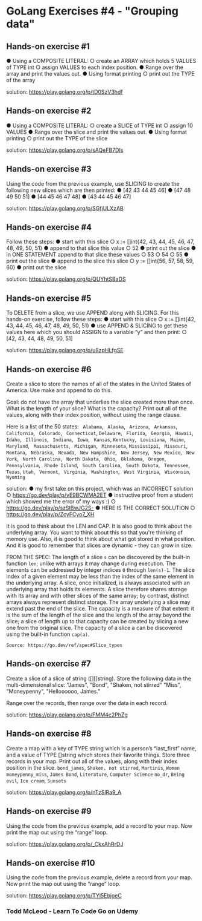 # GoLang Exercises #4 - "Grouping data"

## Hands-on exercise #1
  ● Using a COMPOSITE LITERAL:
    ○ create an ARRAY which holds 5 VALUES of TYPE int
    ○ assign VALUES to each index position.
  ● Range over the array and print the values out.
  ● Using format printing
    ○ print out the TYPE of the array

  solution: https://play.golang.org/p/tD0SzV3hdf

## Hands-on exercise #2
  ● Using a COMPOSITE LITERAL:
    ○ create a SLICE of TYPE int
    ○ assign 10 VALUES
  ● Range over the slice and print the values out.
  ● Using format printing
    ○ print out the TYPE of the slice

solution: https://play.golang.org/p/sAQeFB7DIs

## Hands-on exercise #3
  Using the code from the previous example, use SLICING to create the following new slices which are then printed:
    ● [42 43 44 45 46]
    ● [47 48 49 50 51]
    ● [44 45 46 47 48]
    ● [43 44 45 46 47]

  solution: https://play.golang.org/p/SGfiULXzAB

## Hands-on exercise #4
  Follow these steps:
  ● start with this slice
    ○ x := []int{42, 43, 44, 45, 46, 47, 48, 49, 50, 51}
  ● append to that slice this value
    ○ 52
  ● print out the slice
  ● in ONE STATEMENT append to that slice these values
    ○ 53
    ○ 54
    ○ 55
  ● print out the slice
  ● append to the slice this slice
    ○ y := []int{56, 57, 58, 59, 60}
  ● print out the slice

  solution: https://play.golang.org/p/QUYhtSBaDS

## Hands-on exercise #5
  To DELETE from a slice, we use APPEND along with SLICING.
  For this hands-on exercise, follow these steps:
    ● start with this slice
      ○ x := []int{42, 43, 44, 45, 46, 47, 48, 49, 50, 51}
    ● use APPEND & SLICING to get these values here which you should ASSIGN to a variable “y” and then print:
      ○ [42, 43, 44, 48, 49, 50, 51]

  solution: https://play.golang.org/p/u8zpHLfgSE

## Hands-on exercise #6
  Create a slice to store the names of all of the states in the United States of America.
  Use make and append to do this.

  Goal: do not have the array that underlies the slice created more than once.
  What is the length of your slice? What is the capacity?
  Print out all of the values, along with their index position, without using the range clause.

  Here is a list of the 50 states:
    ` Alabama`, ` Alaska`, ` Arizona`, ` Arkansas`, ` California`, ` Colorado`, ` Connecticut`, `Delaware`, ` Florida`, ` Georgia`, ` Hawaii`, ` Idaho`, ` Illinois`, ` Indiana`, ` Iowa`, ` Kansas`, `Kentucky`, ` Louisiana`, ` Maine`, ` Maryland`, ` Massachusetts`, ` Michigan`, ` Minnesota`, `Mississippi`, ` Missouri`, ` Montana`, ` Nebraska`, ` Nevada`, ` New Hampshire`, ` New Jersey`, ` New Mexico`, ` New York`, ` North Carolina`, ` North Dakota`, ` Ohio`, ` Oklahoma`, ` Oregon`, ` Pennsylvania`, ` Rhode Island`, ` South Carolina`, ` South Dakota`, ` Tennessee`, ` Texas`, `Utah`, ` Vermont`, ` Virginia`, ` Washington`, ` West Virginia`, ` Wisconsin`, `Wyoming`

  solution:
    ● my first take on this project, which was an INCORRECT solution
      ○ https://go.dev/play/p/vE9BCWMA2ET
    ● instructive proof from a student which showed me the error of my ways :)
      ○ https://go.dev/play/p/szSlBwJG2S-
    ● HERE IS THE CORRECT SOLUTION
      ○ https://go.dev/play/p/ZcyFCyo7_XH

  It is good to think about the LEN and CAP.
  It is also good to think about the underlying array.
  You want to think about this so that you're thinking of memory use.
  Also, it is good to think about what got stored in what position.
  And it is good to remember that slices are dynamic - they can grow in size.

  FROM THE SPEC:
    The length of a slice `s` can be discovered by the built-in function `len`; unlike with arrays it may change during execution.
    The elements can be addressed by integer indices `0` through `len(s)-1`.
    The slice index of a given element may be less than the index of the same element in the underlying array.
    A slice, once initialized, is always associated with an underlying array that holds its elements.
    A slice therefore shares storage with its array and with other slices of the same array; by contrast, distinct arrays always represent distinct storage.
    The array underlying a slice may extend past the end of the slice.
    The capacity is a measure of that extent: it is the sum of the length of the slice and the length of the array beyond the slice; a slice of length up to that capacity can be created by slicing a new one from the original slice.
    The capacity of a slice a can be discovered using the built-in function `cap(a)`.

    Source: https://go.dev/ref/spec#Slice_types

## Hands-on exercise #7
  Create a slice of a slice of string ([][]string). Store the following data in the multi-dimensional slice:
    "James", "Bond", "Shaken, not stirred"
    "Miss", "Moneypenny", "Helloooooo, James."

  Range over the records, then range over the data in each record.

  solution: https://play.golang.org/p/FMM4c2PhZg

## Hands-on exercise #8
  Create a map with a key of TYPE string which is a person’s “last_first” name, and a value of TYPE []string which stores their favorite things.
  Store three records in your map.
  Print out all of the values, along with their index position in the slice.
    `bond_james`, `Shaken, not stirred`, `Martinis`, `Women`
    `moneypenny_miss`, `James Bond`, `Literature`, `Computer Science`
    `no_dr`, `Being evil`, `Ice cream`, `Sunsets`

  solution: https://play.golang.org/p/nTzSlRa9_A

## Hands-on exercise #9
  Using the code from the previous example, add a record to your map.
  Now print the map out using the “range” loop.

  solution: https://play.golang.org/p/_CkxAhRrDJ

## Hands-on exercise #10
  Using the code from the previous example, delete a record from your map.
  Now print the map out using the “range” loop.

  solution: https://play.golang.org/p/TYl5EbjoeC

### Todd McLeod - Learn To Code Go on Udemy
